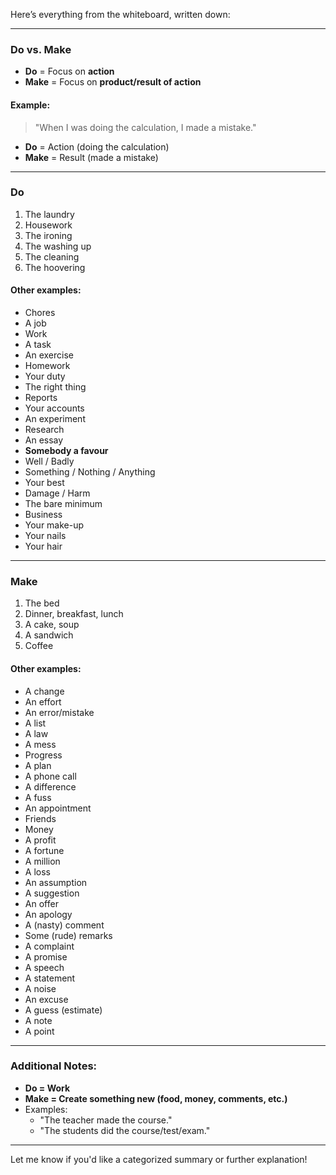 Here’s everything from the whiteboard, written down:

---

### **Do vs. Make**

- **Do** = Focus on **action**
- **Make** = Focus on **product/result of action**

#### Example:

> "When I was doing the calculation, I made a mistake."

- **Do** = Action (doing the calculation)
- **Make** = Result (made a mistake)

---

### **Do**

1. The laundry
2. Housework
3. The ironing
4. The washing up
5. The cleaning
6. The hoovering

#### Other examples:

- Chores
- A job
- Work
- A task
- An exercise
- Homework
- Your duty
- The right thing
- Reports
- Your accounts
- An experiment
- Research
- An essay
- **Somebody a favour**
- Well / Badly
- Something / Nothing / Anything
- Your best
- Damage / Harm
- The bare minimum
- Business
- Your make-up
- Your nails
- Your hair

---

### **Make**

1. The bed
2. Dinner, breakfast, lunch
3. A cake, soup
4. A sandwich
5. Coffee

#### Other examples:

- A change
- An effort
- An error/mistake
- A list
- A law
- A mess
- Progress
- A plan
- A phone call
- A difference
- A fuss
- An appointment
- Friends
- Money
- A profit
- A fortune
- A million
- A loss
- An assumption
- A suggestion
- An offer
- An apology
- A (nasty) comment
- Some (rude) remarks
- A complaint
- A promise
- A speech
- A statement
- A noise
- An excuse
- A guess (estimate)
- A note
- A point

---

### Additional Notes:

- **Do = Work**
- **Make = Create something new (food, money, comments, etc.)**
- Examples:
    - "The teacher made the course."
    - "The students did the course/test/exam."

---

Let me know if you'd like a categorized summary or further explanation!
